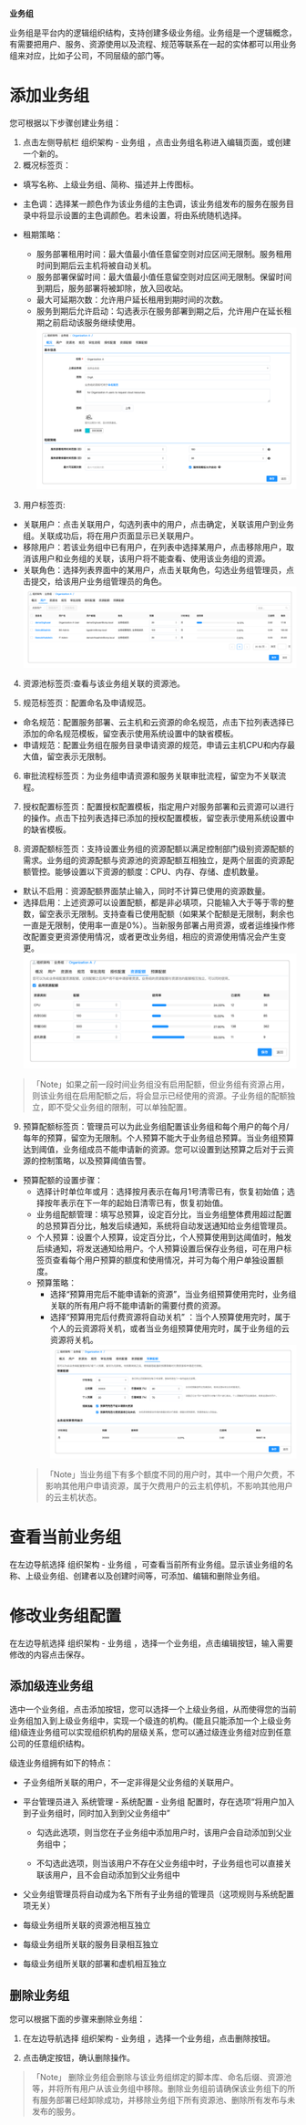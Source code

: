 **业务组**

业务组是平台内的逻辑组织结构，支持创建多级业务组。业务组是一个逻辑概念，有需要把用户、服务、资源使用以及流程、规范等联系在一起的实体都可以用业务组来对应，比如子公司，不同层级的部门等。

# 添加业务组

您可根据以下步骤创建业务组：

1.  点击左侧导航栏 组织架构 - 业务组 ，点击业务组名称进入编辑页面，或创建一个新的。
2.  概况标签页：
  + 填写名称、上级业务组、简称、描述并上传图标。
  + 主色调：选择某一颜色作为该业务组的主色调，该业务组发布的服务在服务目录中将显示设置的主色调颜色。若未设置，将由系统随机选择。
  + 租期策略：

      - 服务部署租用时间：最大值最小值任意留空则对应区间无限制。服务租用时间到期后云主机将被自动关机。
      - 服务部署保留时间：最大值最小值任意留空则对应区间无限制。保留时间到期后，服务部署将被卸除，放入回收站。
      - 最大可延期次数：允许用户延长租用到期时间的次数。
      - 服务到期后允许启动：勾选表示在服务部署到期之后，允许用户在延长租期之前启动该服务继续使用。
      ![5.业务组概况标签页](../../picture/Admin/5.业务组概况标签页.png)

3.  用户标签页:
  + 关联用户：点击关联用户，勾选列表中的用户，点击确定，关联该用户到业务组。关联成功后，将在用户页面显示已关联用户。
  + 移除用户：若该业务组中已有用户，在列表中选择某用户，点击移除用户，取消该用户和业务组的关联，该用户将不能查看、使用该业务组的资源。
  + 关联角色：选择列表界面中的某用户，点击关联角色，勾选业务组管理员，点击提交，给该用户业务组管理员的角色。
  ![5.业务组用户标签页](../../picture/Admin/5.业务组用户标签页.png)

4.  资源池标签页:查看与该业务组关联的资源池。

5. 规范标签页：配置命名及申请规范。
  + 命名规范：配置服务部署、云主机和云资源的命名规范，点击下拉列表选择已添加的命名规范模板，留空表示使用系统设置中的缺省模板。
  + 申请规范：配置业务组在服务目录申请资源的规范，申请云主机CPU和内存最大值，留空表示无限制。

6. 审批流程标签页：为业务组申请资源和服务关联审批流程，留空为不关联流程。

7. 授权配置标签页：配置授权配置模板，指定用户对服务部署和云资源可以进行的操作。点击下拉列表选择已添加的授权配置模板，留空表示使用系统设置中的缺省模板。

8. 资源配额标签页：支持设置业务组的资源配额以满足控制部门级别资源配额的需求。业务组的资源配额与资源池的资源配额互相独立，是两个层面的资源配额管控。能够设置以下资源的额度：CPU、内存、存储、虚机数量。

  + 默认不启用：资源配额界面禁止输入，同时不计算已使用的资源数量。
  + 选择启用：上述资源可以设置配额，都是非必填项，只能输入大于等于零的整数，留空表示无限制。支持查看已使用配额（如果某个配额是无限制，剩余也一直是无限制，使用率一直是0%）。当新服务部署占用资源，或者运维操作修改配置变更资源使用情况，或者更改业务组，相应的资源使用情况会产生变更。
   ![5.业务组资源配额](../../picture/Admin/5.业务组资源配额.png)
   >「Note」如果之前一段时间业务组没有启用配额，但业务组有资源占用，则该业务组在启用配额之后，将会显示已经使用的资源。子业务组的配额独立，即不受父业务组的限制，可以单独配置。

9. 预算配额标签页：管理员可以为此业务组配置该业务组和每个用户的每个月/每年的预算，留空为无限制。个人预算不能大于业务组总预算。当业务组预算达到阈值，业务组成员不能申请新的资源。您可以设置到达预算之后对于云资源的控制策略，以及预算阈值告警。
  + 预算配额的设置步骤：
    + 选择计时单位年或月：选择按月表示在每月1号清零已有，恢复初始值；选择按年表示在下一年的起始日清零已有，恢复初始值。
    + 业务组配额管理：填写总预算，设定百分比，当业务组整体费用超过配置的总预算百分比，触发后续通知，系统将自动发送通知给业务组管理员。
    + 个人预算：设置个人预算，设定百分比，个人预算使用到达阈值时，触发后续通知，将发送通知给用户。个人预算设置后保存业务组，可在用户标签页查看每个用户预算的额度和使用情况，并可为每个用户单独设置额度。
    + 预算策略：
        - 选择“预算用完后不能申请新的资源”，当业务组预算使用完时，业务组关联的所有用户将不能申请新的需要付费的资源。
        - 选择“预算用完后付费资源将自动关机” ：当个人预算使用完时，属于个人的云资源将关机，或者当业务组预算使用完时，属于业务组的云资源将关机。
    ![5.业务组预算配额](../../picture/Admin/5.业务组预算配额.png)
    >「Note」当业务组下有多个额度不同的用户时，其中一个用户欠费，不影响其他用户申请资源，属于欠费用户的云主机停机，不影响其他用户的云主机状态。

# 查看当前业务组

在左边导航选择 组织架构 - 业务组 ，可查看当前所有业务组。显示该业务组的名称、上级业务组、创建者以及创建时间等，可添加、编辑和删除业务组。

# 修改业务组配置

在左边导航选择 组织架构 - 业务组 ，选择一个业务组，点击编辑按钮，输入需要修改的内容点击保存。

## 添加级连业务组

选中一个业务组，点击添加按钮，您可以选择一个上级业务组，从而使得您的当前业务组加入到上级业务组中，实现一个级连的机构。(能且只能添加一个上级业务组)级连业务组可以实现组织机构的层级关系，您可以通过级连业务组对应到任意公司的任意组织结构。

级连业务组拥有如下的特点：

  + 子业务组所关联的用户，不一定非得是父业务组的关联用户。

  + 平台管理员进入 系统管理 - 系统配置 - 业务组 配置时，存在选项“将用户加入到子业务组时，同时加入到到父业务组中”
   
    - 勾选此选项，则当您在子业务组中添加用户时，该用户会自动添加到父业务组中；

    - 不勾选此选项，则当该用户不存在父业务组中时，子业务组也可以直接关联该用户，且不会自动添加到父业务组中

  +   父业务组管理员将自动成为名下所有子业务组的管理员（这项规则与系统配置项无关）

  +   每级业务组所关联的资源池相互独立

  +   每级业务组所关联的服务目录相互独立

  +   每级业务组所关联的部署和虚机相互独立

## 删除业务组

您可以根据下面的步骤来删除业务组：

  1.  在左边导航选择 组织架构 - 业务组 ，选择一个业务组，点击删除按钮。

  2.  点击确定按钮，确认删除操作。

  >「Note」  删除业务组会删除与该业务组绑定的脚本库、命名后缀、资源池等，并将所有用户从该业务组中移除。删除业务组前请确保该业务组下的所有服务部署已经卸除成功，并移除业务组下所有资源池、删除所有发布与未发布的服务。
